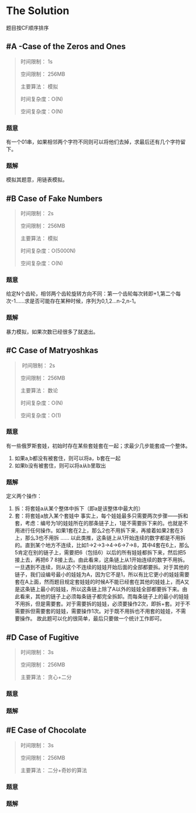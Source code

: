 # The Solution

题目按CF顺序排序


## #A -Case of the Zeros and Ones

> 时间限制：  1s
>
> 空间限制：  256MB
>
> 主要算法：  模拟
>
> 时间复杂度：O(N)
> 
> 空间复杂度：O(N)

### 题意
有一个01串，如果相邻两个字符不同则可以将他们去掉，求最后还有几个字符留下。
### 题解
模拟其题意，用链表模拟。


## #B Case of Fake Numbers 

> 时间限制：  2s
>
> 空间限制：  256MB
>
> 主要算法：  模拟
> 
> 时间复杂度：O(5000N)
>
> 空间复杂度：O(N)

### 题意
给定N个齿轮，相邻两个齿轮旋转方向不同：第一个齿轮每次转即+1,第二个每次-1……求是否可能存在某种时候，序列为0,1,2...n-2,n-1。
### 题解
暴力模拟，如果次数已经很多了就退出。


## #C Case of Matryoshkas

> 时间限制：  2s
>
> 空间限制：  256MB
>
> 主要算法：  数论
>
> 时间复杂度：O(N)
>
> 空间复杂度：O(1)

### 题意
有一些俄罗斯套娃，初始时存在某些套娃套在一起；求最少几步能套成一个整体。
1. 如果a,b都没有被套住，则可以将a，b套在一起
2. 如果b没有被套住，则可以将a从b里取出
### 题解
定义两个操作：
1. 拆：将套娃a从某个整体中拆下（即a是该整体中最大的）
2. 套：将套娃a放入某个套娃中
事实上，每个娃娃最多只需要两次步骤——拆和套，考虑：编号为1的娃娃所在的那条链子上，1是不需要拆下来的。也就是不用进行任何操作。如果1套在2上，那么2也不用拆下来，再接着如果2套在3上，那么3也不用拆 ...... 以此类推，这条链上从1开始连续的数字都是不用拆的。直到某个地方不连续，比如1→2→3→4→6→7→8，其中4套在6上，那么5肯定在别的链子上，需要把6（包括6）以后的所有娃娃都拆下来，然后把5接上去，再把6 7 8接上去。由此看来，这条链上从1开始连续的数字不用拆。一旦遇到不连续，则从这个不连续的娃娃开始后面的全部都要拆。对于其他的链子，我们设编号最小的娃娃为A，因为它不是1，所以有比它更小的娃娃需要套在A上面，然而题目规定套娃娃的时候A不能已经套在其他的娃娃上，而A又是这条链上最小的娃娃，所以这条链上除了A以外的娃娃全部都要拆下来。由此看来，其他的链子上必须每条链子都完全拆卸。而每条链子上的最小的娃娃不用拆，但是需要套。对于需要拆的娃娃，必须要操作2次，即拆+套。对于不需要拆但需要套的娃娃，需要操作1次。对于既不用拆也不用套的娃娃，不需要操作。
故此题可以化的很简单，最后只要做一个统计工作即可。


## #D Case of Fugitive

> 时间限制：  3s
>
> 空间限制：  256MB
>
> 主要算法：  贪心+二分

### 题意
### 题解


## #E Case of Chocolate

> 时间限制：  3s
>
> 空间限制：  256MB
>
> 主要算法：  二分+奇妙的算法

### 题意
### 题解
